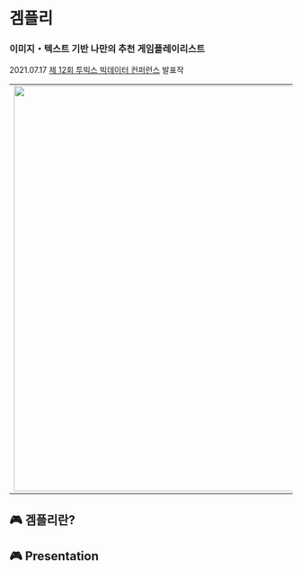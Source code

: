 # 겜플리  
### 이미지・텍스트 기반 나만의 추천 게임플레이리스트  
2021.07.17 [제 12회 투빅스 빅데이터 컨퍼런스](https://user-images.githubusercontent.com/54944069/125618205-bd89b8de-3d78-4c22-b668-5b381af4c7c1.png) 발표작  
<table>
  <tr>
    <td align="left"><img src="https://user-images.githubusercontent.com/54944069/125618899-85c506f8-bceb-41b5-a64e-03efb38816f2.png" width="720px" alt=""/></a></td>
  </tr>
</table>
  
  
## :video_game: 겜플리란?  

## :video_game: Presentation    

